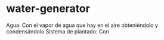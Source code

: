 # water-generator

Agua: Con el vapor de agua que hay en el aire obteniéndolo y condensándolo
Sistema de plantado: Con 



